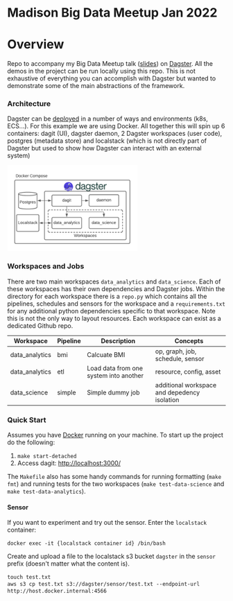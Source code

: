 # Madison Big Data Meetup Jan 2022

# Overview
Repo to accompany my Big Data Meetup talk ([slides](https://docs.google.com/presentation/d/1Wpv3iAYp_7NBD9ya1wZyavkuFr1eZIkeRwu8qhZFBxs/edit?usp=sharing)) on [Dagster](https://dagster.io/). All the demos in the project can be run locally using this repo. This is not exhaustive of everything you can accomplish with Dagster but wanted to demonstrate some of the main abstractions of the framework.

### Architecture
Dagster can be [deployed](https://docs.dagster.io/deployment/overview) in a number of ways and environments (k8s, ECS...). For this example we are using Docker. All together this will spin up 6 containers: dagit (UI), dagster daemon, 2 Dagster workspaces (user code), postgres (metadata store) and localstack (which is not directly part of Dagster but used to show how Dagster can interact with an external system)

<img width="300" src="assets/docker_compose.png">

### Workspaces and Jobs
There are two main workspaces `data_analytics` and `data_science`. Each of these workspaces has their own dependencies and Dagster jobs. Within the directory for each workspace there is a `repo.py` which contains all the pipelines, schedules and sensors for the workspace and a `requirements.txt` for any additional python dependencies specific to that workspace. Note this is not the only way to layout resources. Each workspace can exist as a dedicated Github repo.

| Workspace | Pipeline | Description | Concepts |
| --- | --- | --- | --- |
| data_analytics | bmi | Calcuate BMI | op, graph, job, schedule, sensor |
| data_analytics | etl | Load data from one system into another |  resource, config, asset |
| data_science | simple | Simple dummy job | additional workspace and depedency isolation |

### Quick Start
Assumes you have [Docker](https://www.docker.com/) running on your machine. To start up the project do the following:

1. `make start-detached`
2. Access dagit: [http://localhost:3000/](http://localhost:3000/)

The `Makefile` also has some handy commands for running formatting (`make fmt`) and running tests for the two workspaces (`make test-data-science` and `make test-data-analytics`).

#### Sensor
If you want to experiment and try out the sensor. Enter the `localstack` container:
```
docker exec -it {localstack container id} /bin/bash
```

Create and upload a file to the localstack s3 bucket `dagster` in the `sensor` prefix (doesn't matter what the content is).
```
touch test.txt
aws s3 cp test.txt s3://dagster/sensor/test.txt --endpoint-url http://host.docker.internal:4566
```
